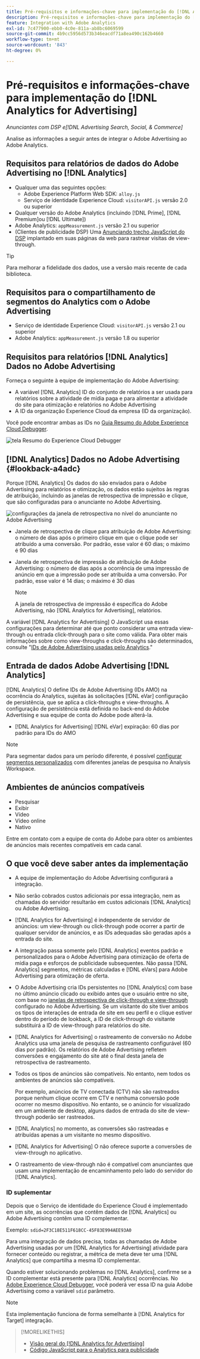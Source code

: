 ```yaml
---
title: Pré-requisitos e informações-chave para implementação do [!DNL Analytics for Advertising]
description: Pré-requisitos e informações-chave para implementação do [!DNL Analytics for Advertising]
feature: Integration with Adobe Analytics
exl-id: 7c477900-ebb0-4c0e-811a-ab8bc6069599
source-git-commit: 4b9cc5956d573b346eacdf71a8ea490c162b4660
workflow-type: tm+mt
source-wordcount: '843'
ht-degree: 0%

---
```


# Pré-requisitos e informações-chave para implementação do [!DNL Analytics for Advertising]

*Anunciantes com DSP e[!DNL Advertising Search, Social, & Commerce]*

Analise as informações a seguir antes de integrar o Adobe Advertising ao Adobe Analytics.

## Requisitos para relatórios de dados do Adobe Advertising no [!DNL Analytics]

* Qualquer uma das seguintes opções:
   * Adobe Experience Platform Web SDK: `alloy.js`
   * Serviço de identidade Experience Cloud: `visitorAPI.js` versão 2.0 ou superior
* Qualquer versão do Adobe Analytics (incluindo [!DNL Prime], [!DNL Premium]ou [!DNL Ultimate])
* Adobe Analytics: `appMeasurement.js` versão 2.1 ou superior
* (Clientes de publicidade DSP) Uma [Anunciando trecho JavaScript do DSP](javascript.md) implantado em suas páginas da web para rastrear visitas de view-through.

>[!TIP]
>
>Para melhorar a fidelidade dos dados, use a versão mais recente de cada biblioteca.

## Requisitos para o compartilhamento de segmentos do Analytics com o Adobe Advertising

* Serviço de identidade Experience Cloud: `visitorAPI.js` versão 2.1 ou superior
* Adobe Analytics: `appMeasurement.js` versão 1.8 ou superior

## Requisitos para relatórios [!DNL Analytics] Dados no Adobe Advertising

Forneça o seguinte à equipe de implementação do Adobe Advertising:

* A variável [!DNL Analytics] ID do conjunto de relatórios a ser usada para relatórios sobre a atividade de mídia paga e para alimentar a atividade do site para otimização e relatórios no Adobe Advertising
* A ID da organização Experience Cloud da empresa (ID da organização).

Você pode encontrar ambas as IDs no [Guia Resumo do Adobe Experience Cloud Debugger](https://experienceleague.adobe.com/docs/debugger/using-v2/summary.html).

![tela Resumo do Experience Cloud Debugger](/help/integrations/assets/a4adc-debugger-summary.png)

## [!DNL Analytics] Dados no Adobe Advertising {#lookback-a4adc}

Porque [!DNL Analytics] Os dados do são enviados para o Adobe Advertising para relatórios e otimização, os dados estão sujeitos às regras de atribuição, incluindo as janelas de retrospectiva de impressão e clique, que são configuradas para o anunciante no Adobe Advertising.

![configurações da janela de retrospectiva no nível do anunciante no Adobe Advertising](/help/integrations/assets/a4adc-lookbacks.png)

* Janela de retrospectiva de clique para atribuição de Adobe Advertising: o número de dias após o primeiro clique em que o clique pode ser atribuído a uma conversão. Por padrão, esse valor é 60 dias; o máximo é 90 dias
* Janela de retrospectiva de impressão de atribuição de Adobe Advertising: o número de dias após a ocorrência de uma impressão de anúncio em que a impressão pode ser atribuída a uma conversão. Por padrão, esse valor é 14 dias; o máximo é 30 dias

  >[!NOTE]
  >
  > A janela de retrospectiva de impressão é específica do Adobe Advertising, não [!DNL Analytics for Advertising], relatórios.

A variável [!DNL Analytics for Advertising] O JavaScript usa essas configurações para determinar até que ponto considerar uma entrada view-through ou entrada click-through para o site como válida. Para obter mais informações sobre como view-throughs e click-throughs são determinados, consulte &quot;[IDs de Adobe Advertising usadas pelo Analytics](ids.md).&quot;

## Entrada de dados Adobe Advertising [!DNL Analytics]

[!DNL Analytics] O define IDs de Adobe Advertising (IDs AMO) na ocorrência do Analytics, sujeitas às solicitações [!DNL eVar] configuração de persistência, que se aplica a click-throughs e view-throughs. A configuração de persistência está definida no back-end do Adobe Advertising e sua equipe de conta do Adobe pode alterá-la.

* [!DNL Analytics for Advertising] [!DNL eVar] expiração: 60 dias por padrão para IDs do AMO

>[!NOTE]
>
>Para segmentar dados para um período diferente, é possível [configurar segmentos personalizados](https://experienceleague.adobe.com/docs/analytics/components/segmentation/segmentation-workflow/seg-build.html) com diferentes janelas de pesquisa no Analysis Workspace.

## Ambientes de anúncios compatíveis

* Pesquisar
* Exibir
* Vídeo
* Vídeo online
* Nativo

Entre em contato com a equipe de conta do Adobe para obter os ambientes de anúncios mais recentes compatíveis em cada canal.

## O que você deve saber antes da implementação

* A equipe de implementação do Adobe Advertising configurará a integração.

* Não serão cobrados custos adicionais por essa integração, nem as chamadas do servidor resultarão em custos adicionais [!DNL Analytics] ou Adobe Advertising.

* [!DNL Analytics for Advertising] é independente de servidor de anúncios: um view-through ou click-through pode ocorrer a partir de qualquer servidor de anúncios, e as IDs adequadas são geradas após a entrada do site.

* A integração passa somente pelo [!DNL Analytics] eventos padrão e personalizados para o Adobe Advertising para otimização de oferta de mídia paga e esforços de publicidade subsequentes. Não passa [!DNL Analytics] segmentos, métricas calculadas e [!DNL eVars] para Adobe Advertising para otimização de oferta.

* O Adobe Advertising cria IDs persistentes no [!DNL Analytics] com base no último anúncio clicado ou exibido antes que o usuário entre no site, com base no [janelas de retrospectiva de click-through e view-through](#lookback-a4adc) configurado no Adobe Advertising. Se um visitante do site tiver ambos os tipos de interações de entrada de site em seu perfil e o clique estiver dentro do período de lookback, a ID de click-through do visitante substituirá a ID de view-through para relatórios do site.

* [!DNL Analytics for Advertising] o rastreamento de conversão no Adobe Analytics usa uma janela de pesquisa de rastreamento configurável (60 dias por padrão). Os relatórios de Adobe Advertising refletem conversões e engajamento do site até o final desta janela de retrospectiva de rastreamento.

* Todos os tipos de anúncios são compatíveis. No entanto, nem todos os ambientes de anúncios são compatíveis.

  Por exemplo, anúncios de TV conectada (CTV) não são rastreados porque nenhum clique ocorre em CTV e nenhuma conversão pode ocorrer no mesmo dispositivo. No entanto, se o anúncio for visualizado em um ambiente de desktop, alguns dados de entrada do site de view-through poderão ser rastreados.

* [!DNL Analytics] no momento, as conversões são rastreadas e atribuídas apenas a um visitante no mesmo dispositivo.

* [!DNL Analytics for Advertising] O não oferece suporte a conversões de view-through no aplicativo.

* O rastreamento de view-through não é compatível com anunciantes que usam uma implementação de encaminhamento pelo lado do servidor do [!DNL Analytics].

### ID suplementar

Depois que o Serviço de identidade do Experience Cloud é implementado em um site, as ocorrências que contêm dados de [!DNL Analytics] ou Adobe Advertising contêm uma ID complementar.

Exemplo: `sdid=2F3C18E511F618CC-45F83E994AEE93A0`

Para uma integração de dados precisa, todas as chamadas de Adobe Advertising usadas por um [!DNL Analytics for Advertising] atividade para fornecer conteúdo ou registrar, a métrica de meta deve ter uma [!DNL Analytics] que compartilha a mesma ID complementar.

Quando estiver solucionando problemas no [!DNL Analytics], confirme se a ID complementar está presente para [!DNL Analytics] ocorrências. No [Adobe Experience Cloud Debugger](https://experienceleague.adobe.com/docs/debugger/using-v2/summary.html), você poderá ver essa ID na guia Adobe Advertising como a variável `sdid` parâmetro.

>[!NOTE]
>
> Esta implementação funciona de forma semelhante à [!DNL Analytics for Target] integração.

>[!MORELIKETHIS]
>
>* [Visão geral do [!DNL Analytics for Advertising]](overview.md)
>* [Código JavaScript para o Analytics para publicidade](/help/integrations/analytics/javascript.md)
